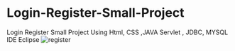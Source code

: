 # Login-Register-Small-Project
Login Register Small Project Using Html, CSS ,JAVA Servlet , JDBC, MYSQL IDE Eclipse
![register](https://user-images.githubusercontent.com/115443011/200176199-3c02ad87-d495-4d7f-93d7-b94c57998759.JPG)
